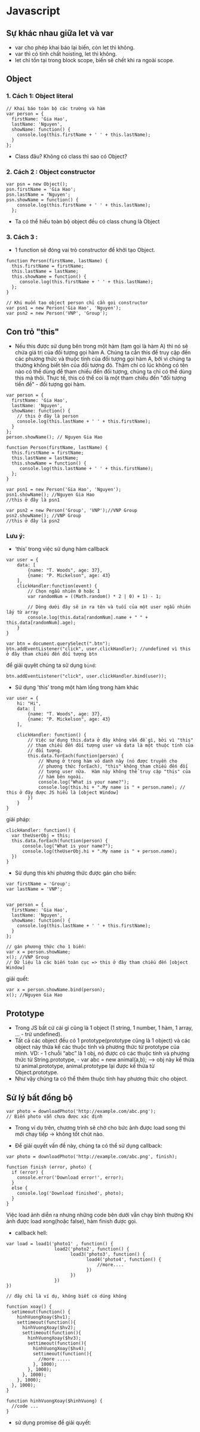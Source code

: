 # Javascript

## Sự khác nhau giữa let và var

- var cho phép khai báo lại biến, còn let thì không.
-	var thì có tính chất hoisting, let thì không.
-	let chỉ tồn tại trong block scope, biến sẽ chết khi ra ngoài scope.

## Object
### 1. Cách 1: Object literal

```
// Khai báo toàn bộ các trường và hàm
var person = {
  firstName: 'Gia Hao',
  lastName: 'Nguyen',
  showName: function() {
    console.log(this.firstName + ' ' + this.lastName);
  }
};

```

- Class đâu? Không có class thì sao có Object?

### 2. Cách 2 : Object constructor

```
var psn = new Object();
psn.firstName = 'Gia Hao';
psn.lastName = 'Nguyen';
psn.showName = function() {
    console.log(this.firstName + ' ' + this.lastName);
  };
```

- Ta có thể hiểu toàn bộ object đều có class chung là Object

### 3. Cách 3 :
- 1 function sẽ đóng vai trò constructor để khởi tạo Object.
```
function Person(firstName, lastName) {
  this.firstName = firstName;
  this.lastName = lastName;
  this.showName = function() {
     console.log(this.firstName + ' ' + this.lastName);
  };
}

// Khi muốn tạo object person chỉ cần gọi constructor
var psn1 = new Person('Gia Hao', 'Nguyen');
var psn2 = new Person('VNP', 'Group');
```

## Con trỏ "this"
- Nếu this được sử dụng bên trong một hàm (tạm gọi là hàm A) thì nó sẽ chứa giá trị của đối tượng gọi hàm A. Chúng ta cần this để truy cập đến các phương thức và thuộc tính của đối tượng gọi hàm A, bởi vì chúng ta thường không biết tên của đối tượng đó. Thậm chí có lúc không có tên nào có thể dùng để tham chiếu đến đối tượng, chúng ta chỉ có thể dùng this mà thôi. Thực tế, this có thể coi là một tham chiếu đến "đối tượng tiền đề" - đối tượng gọi hàm.

```
var person = {
  firstName: 'Gia Hao',
  lastName: 'Nguyen',
  showName: function() {
    // this ở đây là person
    console.log(this.lastName + ' ' + this.firstName);
  }
};
person.showName(); // Nguyen Gia Hao
```

```
function Person(firstName, lastName) {
  this.firstName = firstName;
  this.lastName = lastName;
  this.showName = function() {
     console.log(this.lastName + ' ' + this.firstName);
  };
}

var psn1 = new Person('Gia Hao', 'Nguyen');
psn1.showName(); //Nguyen Gia Hao
//this ở đây là psn1

var psn2 = new Person('Group', 'VNP');//VNP Group
psn2.showName(); //VNP Group
//this ở đây là psn2
```

### Lưu ý: 
- ‘this’ trong việc sử dụng hàm callback

```
var user = {
    data: [
        {name: "T. Woods", age: 37},
        {name: "P. Mickelson", age: 43}
    ],
    clickHandler:function(event) {
        // Chọn ngẫu nhiên 0 hoặc 1
        var randomNum = ((Math.random() * 2 | 0) + 1) - 1;

        // Dòng dưới đây sẽ in ra tên và tuối của một user ngẫu nhiên lấy từ array
        console.log(this.data[randomNum].name + " " + this.data[randomNum].age);
    }
}

var btn = document.querySelect(".btn");
btn.addEventListener("click", user.clickHandler); //undefined vì this ở đây tham chiếu đến đối tượng btn
```

để giải quyêt chúng ta sử dụng `bind`:
```
btn.addEventListener("click", user.clickHandler.bind(user));
```

- Sử dụng 'this' trong một hàm lồng trong hàm khác
```
var user = {
    hi: "Hi",
    data: [
        {name: "T. Woods", age: 37},
        {name: "P. Mickelson", age: 43}
    ],

    clickHandler: function() {
        // Việc sử dụng this.data ở đây không vấn đề gì, bởi vì "this"
        // tham chiếu đến đối tượng user và data là một thuộc tính của
        // đối tượng.
        this.data.forEach(function(person) {
            // Nhưng ở trong hàm vô danh này (nó được truyền cho
            // phương thức forEach), "this" không tham chiếu đến đối
            // tượng user nữa.  Hàm này không thể truy cập "this" của
            // hàm bên ngoài.
            console.log("What is your name?");
            console.log(this.hi + ".My name is " + person.name); // this ở đây được JS hiểu là [object Window]
        })
    }
}
```
giải pháp: 
```
clickHandler: function() {
  var theUserObj = this;
  this.data.forEach(function(person) {
      console.log("What is your name?");
      console.log(theUserObj.hi + ".My name is " + person.name);
  })
}
```

- Sử dụng this khi phương thức được gán cho biến:

```
var firstName = 'Group';
var lastName = 'VNP';


var person = {
  firstName: 'Gia Hao',
  lastName: 'Nguyen',
  showName: function() {
    console.log(this.lastName + ' ' + this.firstName);
  }
};

// gán phương thức cho 1 biến:
var x = person.showName;
x(); //VNP Group
// Dữ liệu là các biến toàn cục => this ở đây tham chiếu đến [object Window]
```
giải quết:
```
var x = person.showName.bind(person);
x(); //Nguyen Gia Hao
```
## Prototype
- Trong JS bất cứ cái gì cũng là 1 object (1 string, 1 number, 1 hàm, 1 array, ... - trừ undefined).
- Tất cả các object đều có 1 prototype(prototype cũng là 1 object) và các object này thừa kế các thuộc tính và phương thức từ prototype của mình.
VD: - 1 chuỗi “abc” là 1 obj, nó được có các thuộc tính và phương thức từ String.prototype,
		- var abc = new animal(a,b); --> obj này kế thừa từ animal.prototype, animal.prototype lại được kế thừa từ Object.prototype.
- Như vậy chúng ta có thể thêm thuộc tính hay phương thức cho object.


## Sử lý bất đồng bộ

```
var photo = downloadPhoto('http://example.com/abc.png');
// Biến photo vẫn chưa được xác định
```
- Trong ví dụ trên, chương trình sẽ chờ cho bức ảnh được load song thì mới chạy tiếp -> không tốt chút nào.

- Để giải quyết vấn đề này, chúng ta có thể sử dụng callback: 

```
var photo = downloadPhoto('http://example.com/abc.png', finish);

function finish (error, photo) {
  if (error) {
    console.error('Download error!', error);
  }
  else {
    console.log('Download finished', photo);
  }
}
```
Việc load ảnh diễn ra nhưng những code bên dưới vẫn chạy bình thường
Khi ảnh được load xong(hoặc false), hàm finish được gọi.

- callback hell: 

```
var load = load1('photo1' , function() {
                  load2('photo2', function() {
                        load3('photo3', function() {
                              load4('photo4', function() {
                                  //more....
                              })
                        })
                  })
})

// đây chỉ là ví dụ, không biết có dúng không
```

```
function xoay() {
  setimeout(function() {
    hinhVuongXoay($hv1);
    settimeout(function(){
      hinhVuongXoay($hv2);
      settimeout(function(){
        hinhVuongXoay($hv3);
        settimeout(function(){
          hinhVuongXoay($hv4);
          settimeout(function(){
            //more .....
          }, 1000);
        }, 1000);
      }, 1000);
    }, 1000);
  }, 1000);
}

function hinhVuongXoay($hinhVuong) {
  //code ...
}
```

- sử dụng promise để giải quyết:


